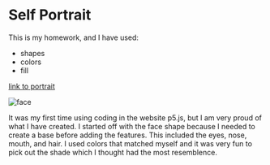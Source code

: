 # Self Portrait
This is my homework, and I have used:
* shapes
* colors
* fill

[link to portrait](https://editor.p5js.org/shamsasaeed/sketches/SkZqtFPFJ)

![face](https://github.com/shamsasaeed/ssa8778/blob/main/face.png)

It was my first time using coding in the website p5.js, but I am very proud of what I have created. I started off with the face shape because I needed to create a base before adding the features. This included the eyes, nose, mouth, and hair. I used colors that matched myself and it was very fun to pick out the shade which I thought had the most resemblence.

